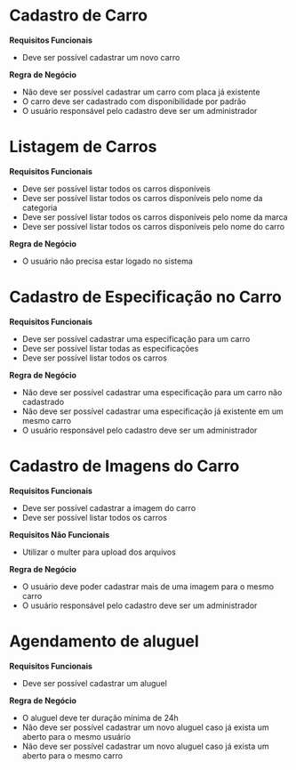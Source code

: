 # Cadastro de Carro

**Requisitos Funcionais**
- Deve ser possível cadastrar um novo carro

**Regra de Negócio**
- Não deve ser possível cadastrar um carro com placa já existente
- O carro deve ser cadastrado com disponibilidade por padrão
- O usuário responsável pelo cadastro deve ser um administrador

# Listagem de Carros

**Requisitos Funcionais**
- Deve ser possível listar todos os carros disponíveis
- Deve ser possível listar todos os carros disponíveis pelo nome da categoria
- Deve ser possível listar todos os carros disponíveis pelo nome da marca
- Deve ser possível listar todos os carros disponíveis pelo nome do carro

**Regra de Negócio**
- O usuário não precisa estar logado no sistema

# Cadastro de Especificação no Carro

**Requisitos Funcionais**
- Deve ser possível cadastrar uma especificação para um carro
- Deve ser possível listar todas as especificações
- Deve ser possível listar todos os carros

**Regra de Negócio**
- Não deve ser possível cadastrar uma especificação para um carro não cadastrado
- Não deve ser possível cadastrar uma especificação já existente em um mesmo carro
- O usuário responsável pelo cadastro deve ser um administrador

# Cadastro de Imagens do Carro

**Requisitos Funcionais**
- Deve ser possível cadastrar a imagem do carro
- Deve ser possível listar todos os carros

**Requisitos Não Funcionais**
- Utilizar o multer para upload dos arquivos

**Regra de Negócio**
- O usuário deve poder cadastrar mais de uma imagem para o mesmo carro
- O usuário responsável pelo cadastro deve ser um administrador

# Agendamento de aluguel

**Requisitos Funcionais**
- Deve ser possível cadastrar um aluguel 

**Regra de Negócio**
- O aluguel deve ter duração mínima de 24h
- Não deve ser possível cadastrar um novo aluguel caso já exista um aberto para o mesmo usuário
- Não deve ser possível cadastrar um novo aluguel caso já exista um aberto para o mesmo carro
